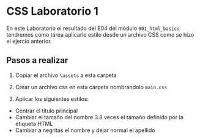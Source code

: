 # CSS Laboratorio 1

En este Laboratorio el resultado del E04 del módulo `001_html_basics` tendremos como tárea aplicarle estilo desde un archivo CSS como se hizo el ejercio anterior.

## Pasos a realizar

1. Copiar el archivo `\assets` a esta carpeta

2. Crear un archivo css en esta carpeta nombrandolo `main.css`

3. Aplicar los siguientes estilos:

- Centrar el título principal
- Cambiar el tamaño del nombre 3.8 veces el tamaño definido por la etiqueta HTML
- Cambiar a negritas el nombre y dejar normal el apellido

